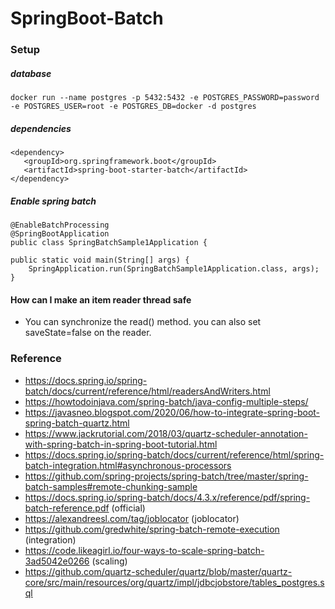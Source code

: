 # SpringBoot-Batch

### Setup

##### database

	docker run --name postgres -p 5432:5432 -e POSTGRES_PASSWORD=password -e POSTGRES_USER=root -e POSTGRES_DB=docker -d postgres

##### dependencies

    <dependency>
	   <groupId>org.springframework.boot</groupId>
	   <artifactId>spring-boot-starter-batch</artifactId>
    </dependency>

##### Enable spring batch

	@EnableBatchProcessing
	@SpringBootApplication
	public class SpringBatchSample1Application {

	public static void main(String[] args) {
		SpringApplication.run(SpringBatchSample1Application.class, args);
	}



#### How can I make an item reader thread safe

- You can synchronize the read() method. you can also set saveState=false on the reader.

### Reference

- https://docs.spring.io/spring-batch/docs/current/reference/html/readersAndWriters.html
- https://howtodoinjava.com/spring-batch/java-config-multiple-steps/
- https://javasneo.blogspot.com/2020/06/how-to-integrate-spring-boot-spring-batch-quartz.html
- https://www.jackrutorial.com/2018/03/quartz-scheduler-annotation-with-spring-batch-in-spring-boot-tutorial.html
- https://docs.spring.io/spring-batch/docs/current/reference/html/spring-batch-integration.html#asynchronous-processors
- https://github.com/spring-projects/spring-batch/tree/master/spring-batch-samples#remote-chunking-sample
- https://docs.spring.io/spring-batch/docs/4.3.x/reference/pdf/spring-batch-reference.pdf (official)
- https://alexandreesl.com/tag/joblocator (joblocator)
- https://github.com/gredwhite/spring-batch-remote-execution (integration)
- https://code.likeagirl.io/four-ways-to-scale-spring-batch-3ad5042e0266 (scaling)
- https://github.com/quartz-scheduler/quartz/blob/master/quartz-core/src/main/resources/org/quartz/impl/jdbcjobstore/tables_postgres.sql
